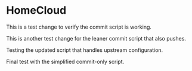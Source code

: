# HomeCloud

This is a test change to verify the commit script is working.

This is another test change for the leaner commit script that also pushes.

Testing the updated script that handles upstream configuration.

Final test with the simplified commit-only script.
